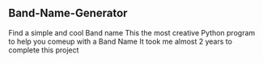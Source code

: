## Band-Name-Generator
Find a simple and cool Band name
This the most creative Python program to help you comeup with a Band Name
It took me almost 2 years to complete this project
